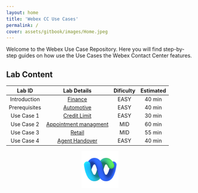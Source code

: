 ```yaml
---
layout: home
title: 'Webex CC Use Cases'
permalink: /
cover: assets/gitbook/images/Home.jpeg
---
```



Welcome to the Webex Use Case Repository. Here you will find step-by-step guides on how use the Use Cases the Webex Contact Center features.


## Lab Content

| Lab ID |                         Lab Details                         | Dificulty | Estimated |
|:------:|:-----------------------------------------------------------:|:---------:|:---------:|
| Introduction  | [Finance](/_pages/Template.md/) |   EASY    |  40 min   |
| Prerequisites  |                          [Automotive](/pages/Provisioning/) |   EASY    |  40 min   |
| Use Case 1  |                   [Credit Limit](/pages/CH/)                |   EASY    |  30 min   |
| Use Case 2  |                  [Appointment managment](/pages/IVR/)       |    MID    |  60 min   |
| Use Case 3  |               [Retail](/pages/Agent/)                       |   MID    |  55 min   |
| Use Case 4  |          [Agent Handover](/pages/Supervisor/)           |   EASY    |  40 min   |


<center><img src="assets/gitbook/images/webex.png" width="100"></center>

